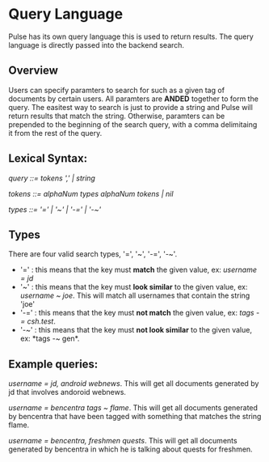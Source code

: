 
# Query Language

Pulse has its own query language this is used to return results. The query language is directly passed
into the backend search.

## Overview

Users can specify paramters to search for such as a given tag of documents by certain users. All paramters
are **ANDED** together to form the query. The easitest way to search is just to provide a string and
Pulse will return results that match the string. Otherwise, paramters can be prepended to the beginning of
the search query, with a comma delimitaing it from the rest of the query.

## Lexical Syntax:
*query  ::= tokens ',' | string*

*tokens ::= alphaNum types alphaNum tokens | nil*

*types  ::= '=' | '~' | '-=' | '-~'*

## Types

There are four valid search types, '=', '~', '-=', '-~'. 

* '=' : this means that the key must **match** the given value, ex: *username = jd*
* '~' : this means that the key must **look similar** to the given value, ex: *username ~ joe*. This will match
all usernames that contain the string 'joe'
* '-=' : this means that the key must **not match** the given value, ex: *tags -= csh.test*.
* '-~' : this means that the key must **not look similar** to the given value, ex: *tags -~ gen*. 

## Example queries:

*username = jd, android webnews*. This will get all documents generated by jd that involves andoroid webnews.

*username = bencentra tags ~ flame*. This will get all documents generated by bencentra that have been tagged
with something that matches the string flame.

*username = bencentra, freshmen quests*. This will get all documents generated by bencentra in which he is talking
about quests for freshmen.
